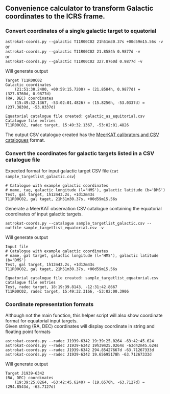 ## Convenience calculator to transform Galactic coordinates to the ICRS frame.

### Convert coordinates of a single galactic target to equatorial    
`astrokat-coords.py --galactic T11R00C02 21h51m30.37s +00d59m15.56s -v`    
or    
`astrokat-coords.py --galactic T11R00C02 21.8584h 0.9877d -v`    
or    
`astrokat-coords.py --galactic T11R00C02 327.8760d 0.9877d -v`    

Will generate output
```
Target T11R00C02
Galactic coordinates
	(21:51:30.2400, +00:59:15.7200) = (21.8584h, 0.9877d) = (327.8760d, 0.9877d)
(RA, DEC) coordinates
	(15:49:32.1367, -53:02:01.4826) = (15.8256h, -53.0337d) = (237.3839d, -53.0337d)

Equatorial catalogue file created: galactic_as_equitorial.csv
Catalogue file entries
T11R00C02, radec target, 15:49:32.1367, -53:02:01.4826
```
The output CSV catalogue created has the [MeerKAT calibrators and CSV catalogues](https://github.com/ska-sa/astrokat/wiki/MeerKAT-calibrators-and-CSV-catalogues) format.


### Convert the coordinates for galactic targets listed in a CSV catalogue file
Expected format for input galactic target CSV file (`cat sample_targetlist_galactic.csv`)
```
# Catalogue with example galactic coordinates
# name, tag, galactic longitude (l='HMS'), galactic latitude (b='DMS')
Test, gal target, 1h12m43.2s, +1d12m43s
T11R00C02, gal taget, 21h51m30.37s, +00d59m15.56s
```

Generate a MeerKAT observation CSV catalogue containing the equatorial coordinates of input galactic targets.
```
astrokat-coords.py --catalogue sample_targetlist_galactic.csv --outfile sample_targetlist_equatorial.csv -v
```
Will generate output
```
Input file
# Catalogue with example galactic coordinates
# name, gal target, galactic longitude (l='HMS'), galactic latitude (b='DMS')
Test, gal target, 1h12m43.2s, +1d12m43s
T11R00C02, gal taget, 21h51m30.37s, +00d59m15.56s

Equatorial catalogue file created: sample_targetlist_equatorial.csv
Catalogue file entries
Test, radec target, 18:19:39.8143, -12:31:42.8667
T11R00C02, radec target, 15:49:32.3166, -53:02:00.3906
```

### Coordinate representation formats    
Although not the main function, this helper script will also show coordinate format for equatorial input targets.    
Given string (RA, DEC) coordinates will display coordinate in string and floating point formats
```
astrokat-coords.py --radec J1939-6342 19:39:25.0264 -63:42:45.624
astrokat-coords.py --radec J1939-6342 19h39m25.0264s -63d42m45.624s
astrokat-coords.py --radec J1939-6342 294.85427667d -63.71267333d
astrokat-coords.py --radec J1939-6342 19.65695178h -63.71267333d
```
Will generate output
```
Target J1939-6342
(RA, DEC) coordinates
	(19:39:25.0264, -63:42:45.6240) = (19.6570h, -63.7127d) = (294.8543d, -63.7127d)
```
